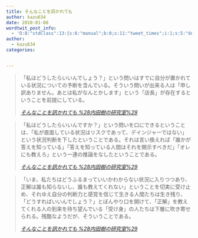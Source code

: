 ```yaml
---
title: そんなことを訊かれても
author: kazu634
date: 2010-01-08
wordtwit_post_info:
  - 'O:8:"stdClass":13:{s:6:"manual";b:0;s:11:"tweet_times";i:1;s:5:"delay";i:0;s:7:"enabled";i:1;s:10:"separation";s:2:"60";s:7:"version";s:3:"3.7";s:14:"tweet_template";b:0;s:6:"status";i:2;s:6:"result";a:0:{}s:13:"tweet_counter";i:2;s:13:"tweet_log_ids";a:1:{i:0;i:5047;}s:9:"hash_tags";a:0:{}s:8:"accounts";a:1:{i:0;s:7:"kazu634";}}'
author:
  - kazu634
categories:


---
```

<div class="section">
<blockquote title="そんなことを訊かれても %28内田樹の研究室%29" cite="http://blog.tatsuru.com/2010/01/08_1532.php">
<p>
      「私はどうしたらいいんでしょう？」という問いはすでに自分が置かれている状況についての予断を含んでいる。そういう問いが出来る人は「申し訳ありません。あとは私がなんとかします」という「店長」が存在するということを前提にしている。
</p>
    
<p>
<cite><a href="http://blog.tatsuru.com/2010/01/08_1532.php" onclick="__gaTracker('send', 'event', 'outbound-article', 'http://blog.tatsuru.com/2010/01/08_1532.php', 'そんなことを訊かれても %28内田樹の研究室%29');" target="_blank">そんなことを訊かれても %28内田樹の研究室%29</a></cite>
</p>
</blockquote>
  
<blockquote title="そんなことを訊かれても %28内田樹の研究室%29" cite="http://blog.tatsuru.com/2010/01/08_1532.php">
<p>
      「私はどうしたらいいんですか？」という問いを口にできるということは、「私が直面している状況はリスクであって、デインジャーではない」という状況判断を下したということである。それは言い換えれば「誰かが答えを知っている」「答えを知っている人間はそれを開示すべきだ」「オレにも教えろ」という一連の推論をなしたということである。
</p>
    
<p>
<cite><a href="http://blog.tatsuru.com/2010/01/08_1532.php" onclick="__gaTracker('send', 'event', 'outbound-article', 'http://blog.tatsuru.com/2010/01/08_1532.php', 'そんなことを訊かれても %28内田樹の研究室%29');" target="_blank">そんなことを訊かれても %28内田樹の研究室%29</a></cite>
</p>
</blockquote>
  
<blockquote title="そんなことを訊かれても %28内田樹の研究室%29" cite="http://blog.tatsuru.com/2010/01/08_1532.php">
<p>
      「いま、私たちはどうふるまっていいかわからない状況に入りつつあり、正解は誰も知らないし、誰も教えてくれない」ということを切実に受け止め、それゆえ自分の判断力と感覚を信じて生きる人間たちは生き残り、「どうすればいいんでしょう？」とぼんやり口を開けて、「正解」を教えてくれる人の到来を待ち望んでいる「受け身」の人たちは下層に吹き寄せられる。残酷なようだが、そういうことである。
</p>
    
<p>
<cite><a href="http://blog.tatsuru.com/2010/01/08_1532.php" onclick="__gaTracker('send', 'event', 'outbound-article', 'http://blog.tatsuru.com/2010/01/08_1532.php', 'そんなことを訊かれても %28内田樹の研究室%29');" target="_blank">そんなことを訊かれても %28内田樹の研究室%29</a></cite>
</p>
</blockquote>
</div>
